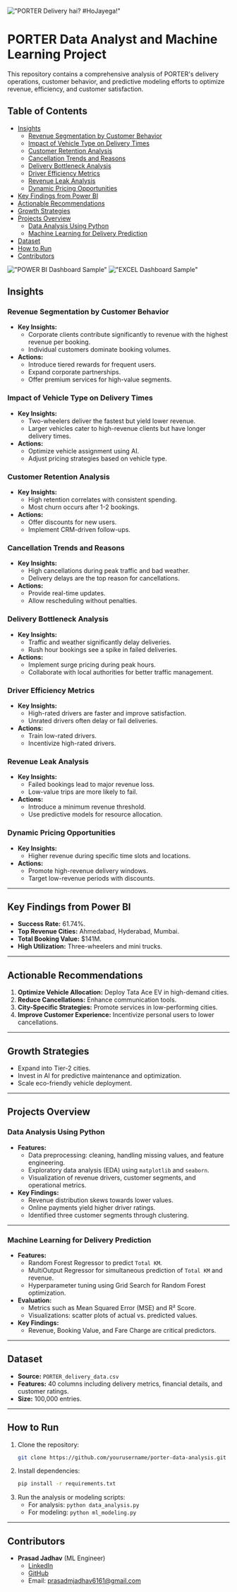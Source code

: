 !["PORTER Delivery hai?
#HoJayega!"](https://github.com/prasadmjadhav2/PORTER_Data_Analyst_Project/blob/main/PORTER_logo.png)

# PORTER Data Analyst and Machine Learning Project

This repository contains a comprehensive analysis of PORTER's delivery operations, customer behavior, and predictive modeling efforts to optimize revenue, efficiency, and customer satisfaction.

## Table of Contents
- [Insights](#insights)
  - [Revenue Segmentation by Customer Behavior](#revenue-segmentation-by-customer-behavior)
  - [Impact of Vehicle Type on Delivery Times](#impact-of-vehicle-type-on-delivery-times)
  - [Customer Retention Analysis](#customer-retention-analysis)
  - [Cancellation Trends and Reasons](#cancellation-trends-and-reasons)
  - [Delivery Bottleneck Analysis](#delivery-bottleneck-analysis)
  - [Driver Efficiency Metrics](#driver-efficiency-metrics)
  - [Revenue Leak Analysis](#revenue-leak-analysis)
  - [Dynamic Pricing Opportunities](#dynamic-pricing-opportunities)
- [Key Findings from Power BI](#key-findings-from-power-bi)
- [Actionable Recommendations](#actionable-recommendations)
- [Growth Strategies](#growth-strategies)
- [Projects Overview](#projects-overview)
  - [Data Analysis Using Python](#data-analysis-using-python)
  - [Machine Learning for Delivery Prediction](#machine-learning-for-delivery-prediction)
- [Dataset](#dataset)
- [How to Run](#how-to-run)
- [Contributors](#contributors)

!["POWER BI Dashboard Sample"](https://github.com/prasadmjadhav2/PORTER_Data_Analyst_Project/blob/main/pbi_dash_sample.png)
!["EXCEL Dashboard Sample"](https://github.com/prasadmjadhav2/PORTER_Data_Analyst_Project/blob/main/excel_dash_sample.png)

## Insights

### Revenue Segmentation by Customer Behavior
- **Key Insights:**
  - Corporate clients contribute significantly to revenue with the highest revenue per booking.
  - Individual customers dominate booking volumes.
- **Actions:**
  - Introduce tiered rewards for frequent users.
  - Expand corporate partnerships.
  - Offer premium services for high-value segments.

### Impact of Vehicle Type on Delivery Times
- **Key Insights:**
  - Two-wheelers deliver the fastest but yield lower revenue.
  - Larger vehicles cater to high-revenue clients but have longer delivery times.
- **Actions:**
  - Optimize vehicle assignment using AI.
  - Adjust pricing strategies based on vehicle type.

### Customer Retention Analysis
- **Key Insights:**
  - High retention correlates with consistent spending.
  - Most churn occurs after 1-2 bookings.
- **Actions:**
  - Offer discounts for new users.
  - Implement CRM-driven follow-ups.

### Cancellation Trends and Reasons
- **Key Insights:**
  - High cancellations during peak traffic and bad weather.
  - Delivery delays are the top reason for cancellations.
- **Actions:**
  - Provide real-time updates.
  - Allow rescheduling without penalties.

### Delivery Bottleneck Analysis
- **Key Insights:**
  - Traffic and weather significantly delay deliveries.
  - Rush hour bookings see a spike in failed deliveries.
- **Actions:**
  - Implement surge pricing during peak hours.
  - Collaborate with local authorities for better traffic management.

### Driver Efficiency Metrics
- **Key Insights:**
  - High-rated drivers are faster and improve satisfaction.
  - Unrated drivers often delay or fail deliveries.
- **Actions:**
  - Train low-rated drivers.
  - Incentivize high-rated drivers.

### Revenue Leak Analysis
- **Key Insights:**
  - Failed bookings lead to major revenue loss.
  - Low-value trips are more likely to fail.
- **Actions:**
  - Introduce a minimum revenue threshold.
  - Use predictive models for resource allocation.

### Dynamic Pricing Opportunities
- **Key Insights:**
  - Higher revenue during specific time slots and locations.
- **Actions:**
  - Promote high-revenue delivery windows.
  - Target low-revenue periods with discounts.

---

## Key Findings from Power BI
- **Success Rate:** 61.74%.
- **Top Revenue Cities:** Ahmedabad, Hyderabad, Mumbai.
- **Total Booking Value:** $141M.
- **High Utilization:** Three-wheelers and mini trucks.

---

## Actionable Recommendations
1. **Optimize Vehicle Allocation:** Deploy Tata Ace EV in high-demand cities.
2. **Reduce Cancellations:** Enhance communication tools.
3. **City-Specific Strategies:** Promote services in low-performing cities.
4. **Improve Customer Experience:** Incentivize personal users to lower cancellations.

---

## Growth Strategies
- Expand into Tier-2 cities.
- Invest in AI for predictive maintenance and optimization.
- Scale eco-friendly vehicle deployment.

---

## Projects Overview

### Data Analysis Using Python
- **Features:**
  - Data preprocessing: cleaning, handling missing values, and feature engineering.
  - Exploratory data analysis (EDA) using `matplotlib` and `seaborn`.
  - Visualization of revenue drivers, customer segments, and operational metrics.
- **Key Findings:**
  - Revenue distribution skews towards lower values.
  - Online payments yield higher driver ratings.
  - Identified three customer segments through clustering.

---

### Machine Learning for Delivery Prediction
- **Features:**
  - Random Forest Regressor to predict `Total KM`.
  - MultiOutput Regressor for simultaneous prediction of `Total KM` and revenue.
  - Hyperparameter tuning using Grid Search for Random Forest optimization.
- **Evaluation:**
  - Metrics such as Mean Squared Error (MSE) and R² Score.
  - Visualizations: scatter plots of actual vs. predicted values.
- **Key Findings:**
  - Revenue, Booking Value, and Fare Charge are critical predictors.

---

## Dataset
- **Source:** `PORTER_delivery_data.csv`
- **Features:** 40 columns including delivery metrics, financial details, and customer ratings.
- **Size:** 100,000 entries.

---
## How to Run
1. Clone the repository:
   ```bash
   git clone https://github.com/yourusername/porter-data-analysis.git
   ```
2. Install dependencies:
   ```bash
   pip install -r requirements.txt
   ```
3. Run the analysis or modeling scripts:
   - For analysis: `python data_analysis.py`
   - For modeling: `python ml_modeling.py`

---

## Contributors
- **Prasad Jadhav** (ML Engineer)
  - [LinkedIn](https://linkedin.com/in/prasadmjadhav2)
  - [GitHub](https://github.com/prasadmjadhav2)
  - Email: prasadmjadhav6161@gmail.com
